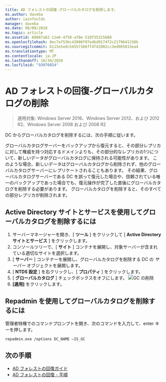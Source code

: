```yaml
---
title: AD フォレストの回復-グローバルカタログを削除します。
ms.author: daveba
author: iainfoulds
manager: daveba
ms.date: 08/09/2018
ms.topic: article
ms.assetid: 60087a62-11e6-4750-a70e-510f35315688
ms.openlocfilehash: 0ec7af53bc43806f97edbd9174f2c2179641238b
ms.sourcegitcommit: b115e5edc545571b6ff4f42082cc3ed965815ea4
ms.translationtype: MT
ms.contentlocale: ja-JP
ms.lasthandoff: 10/30/2020
ms.locfileid: "93070854"
---
```

# <a name="ad-forest-recovery---removing-the-global-catalog"></a>AD フォレストの回復-グローバルカタログの削除

>適用対象: Windows Server 2016、Windows Server 2012、および 2012 R2、Windows Server 2008 および 2008 R2

 DC からグローバルカタログを削除するには、次の手順に従います。

 グローバルカタログサーバーをバックアップから復元すると、その部分レプリカに対して権威を持つ対応するドメインよりも、その部分的なレプリカの1つについて、新しいデータがグローバルカタログに保持される可能性があります。 このような場合、新しいデータはグローバルカタログから削除されず、他のグローバルカタログサーバーにレプリケートされることもあります。 その結果、グローバルカタログサーバーである DC を誤って復元した場合や、信頼されている唯一のバックアップであった場合でも、復元操作が完了した直後にグローバルカタログを削除する必要があります。 グローバルカタログを削除すると、そのすべての部分レプリカが削除されます。

## <a name="to-remove-the-global-catalog-using-active-directory-sites-and-services"></a>Active Directory サイトとサービスを使用してグローバルカタログを削除するには

1. サーバーマネージャーを開き、[ **ツール** ] をクリックして [ **Active Directory サイトとサービス** ] をクリックします。
2. コンソールツリーで、[ **サイト** ] コンテナを展開し、対象サーバーが含まれている適切なサイトを選択します。
3. [ **サーバー** ] コンテナーを展開し、グローバルカタログを削除する DC の *サーバー* オブジェクトを展開します。
4. [ **NTDS 設定** ] を右クリックし、[ **プロパティ** ] をクリックします。
5. [ **グローバルカタログ** ] チェックボックスをオフにします。
   ![GC の削除](media/AD-Forest-Recovery-Remove-GC/removegc1.png)
6. **[適用]** をクリックします。

## <a name="to-remove-the-global-catalog-using-repadmin"></a>Repadmin を使用してグローバルカタログを削除するには

管理者特権でのコマンドプロンプトを開き、次のコマンドを入力して、enter キーを押します。

   ```
   repadmin.exe /options DC_NAME –IS_GC
   ```

## <a name="next-steps"></a>次の手順

- [AD フォレストの回復ガイド](AD-Forest-Recovery-Guide.md)
- [AD フォレストの回復 - 手順](AD-Forest-Recovery-Procedures.md)
